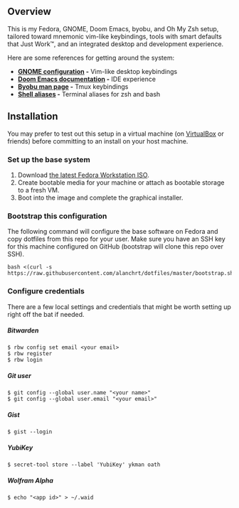 ## Overview

This is my Fedora, GNOME, Doom Emacs, byobu, and Oh My Zsh setup, tailored toward mnemonic vim-like keybindings, tools with smart defaults that Just Work&trade;, and an integrated desktop and development experience.

Here are some references for getting around the system:

- **[GNOME configuration](roles/gnome/files/keybindings.conf) -** Vim-like desktop keybindings
- **[Doom Emacs documentation](https://docs.doomemacs.org/latest/) -** IDE experience
- **[Byobu man page](http://manpages.ubuntu.com/manpages/zesty/en/man1/byobu.1.html#contenttoc8) -** Tmux keybindings
- **[Shell aliases](home/dot_bash_aliases) -** Terminal aliases for zsh and bash

## Installation

You may prefer to test out this setup in a virtual machine (on [VirtualBox](https://www.virtualbox.org/) or friends) before committing to an install on your host machine.

### Set up the base system

1. Download [the latest Fedora Workstation ISO](https://getfedora.org/en/workstation/download/).
2. Create bootable media for your machine or attach as bootable storage to a fresh VM.
3. Boot into the image and complete the graphical installer.

### Bootstrap this configuration

The following command will configure the base software on Fedora and copy dotfiles from this repo for your user. Make sure you have an SSH key for this machine configured on GitHub (bootstrap will clone this repo over SSH).

```shell
bash <(curl -s https://raw.githubusercontent.com/alanchrt/dotfiles/master/bootstrap.sh)
```

### Configure credentials

There are a few local settings and credentials that might be worth setting up right off the bat if needed.

##### Bitwarden

```
$ rbw config set email <your email>
$ rbw register
$ rbw login
```

##### Git user

```
$ git config --global user.name "<your name>"
$ git config --global user.email "<your email>"
```

##### Gist

```
$ gist --login
```

##### YubiKey

```
$ secret-tool store --label 'YubiKey' ykman oath
```

##### Wolfram Alpha

```
$ echo "<app id>" > ~/.waid
```
